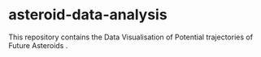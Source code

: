 # asteroid-data-analysis
This repository contains the Data Visualisation of Potential trajectories of Future Asteroids .

